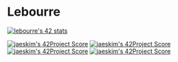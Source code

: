 # Lebourre

[![lebourre's 42 stats](https://badge42.herokuapp.com/api/stats/lebourre?privacyEmail=true)](https://github.com/JaeSeoKim/badge42)

[![jaeskim's 42Project Score](https://badge42.herokuapp.com/api/project/lebourre/ft_printf)](https://github.com/JaeSeoKim/badge42)
[![jaeskim's 42Project Score](https://badge42.herokuapp.com/api/project/lebourre/libasm)](https://github.com/JaeSeoKim/badge42)
[![jaeskim's 42Project Score](https://badge42.herokuapp.com/api/project/lebourre/push_swap)](https://github.com/JaeSeoKim/badge42)
[![jaeskim's 42Project Score](https://badge42.herokuapp.com/api/project/lebourre/cub3d)](https://github.com/JaeSeoKim/badge42)
